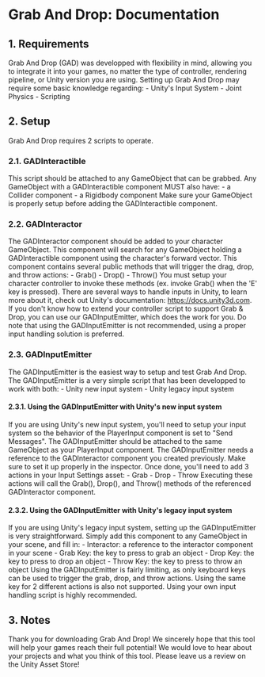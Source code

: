 # Grab And Drop: Documentation

## 1. Requirements
Grab And Drop (GAD) was developped with flexibility in mind, allowing you to integrate it into your games, no matter the type of controller, rendering pipeline, or Unity version you are using.
Setting up Grab And Drop may require some basic knowledge regarding:
    - Unity's Input System
    - Joint Physics
    - Scripting

## 2. Setup
Grab And Drop requires 2 scripts to operate.

### 2.1. GADInteractible
This script should be attached to any GameObject that can be grabbed. Any GameObject with a GADInteractible component MUST also have:
    - a Collider component
    - a Rigidbody component
Make sure your GameObject is properly setup before adding the GADInteractible component.

### 2.2. GADInteractor
The GADInteractor component should be added to your character GameObject. This component will search for any GameObject holding a GADInteractible component using the character's forward vector.
This component contains several public methods that will trigger the drag, drop, and throw actions:
    - Grab()
    - Drop()
    - Throw() 
You must setup your character controller to invoke these methods (ex. invoke Grab() when the 'E' key is pressed).
There are several ways to handle inputs in Unity, to learn more about it, check out Unity's documentation: https://docs.unity3d.com.
If you don't know how to extend your controller script to support Grab & Drop, you can use our GADInputEmitter, which does the work for you.
Do note that using the GADInputEmitter is not recommended, using a proper input handling solution is preferred.

### 2.3. GADInputEmitter
The GADInputEmitter is the easiest way to setup and test Grab And Drop. The GADInputEmitter is a very simple script that has been developped to work with both:
    - Unity new input system
    - Unity legacy input system

#### 2.3.1. Using the GADInputEmitter with Unity's new input system
If you are using Unity's new input system, you'll need to setup your input system so the behavior of the PlayerInput component is set to "Send Messages". The GADInputEmitter should be attached to the same GameObject as your PlayerInput component.
The GADInputEmitter needs a reference to the GADInteractor component you created previously. Make sure to set it up properly in the inspector.
Once done, you'll need to add 3 actions in your Input Settings asset:
    - Grab
    - Drop
    - Throw
Executing these actions will call the Grab(), Drop(), and Throw() methods of the referenced GADInteractor component.

#### 2.3.2. Using the GADInputEmitter with Unity's legacy input system
If you are using Unity's legacy input system, setting up the GADInputEmitter is very straightforward. Simply add this component to any GameObject in your scene, and fill in:
    - Interactor: a reference to the interactor component in your scene
    - Grab Key: the key to press to grab an object
    - Drop Key: the key to press to drop an object
    - Throw Key: the key to press to throw an object
Using the GADInputEmitter is fairly limiting, as only keyboard keys can be used to trigger the grab, drop, and throw actions. Using the same key for 2 different actions is also not supported.
Using your own input handling script is highly recommended.

## 3. Notes
Thank you for downloading Grab And Drop! We sincerely hope that this tool will help your games reach their full potential!
We would love to hear about your projects and what you think of this tool. Please leave us a review on the Unity Asset Store!
